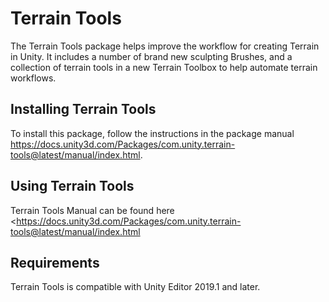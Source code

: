 # Terrain Tools

The Terrain Tools package helps improve the workflow for creating Terrain in Unity. It includes a number of brand new sculpting Brushes, and a collection of terrain tools in a new Terrain Toolbox to help automate terrain workflows. 

## Installing Terrain Tools
To install this package, follow the instructions in the package manual <https://docs.unity3d.com/Packages/com.unity.terrain-tools@latest/manual/index.html>.

## Using Terrain Tools

Terrain Tools Manual can be found here <https://docs.unity3d.com/Packages/com.unity.terrain-tools@latest/manual/index.html

## Requirements

Terrain Tools is compatible with Unity Editor 2019.1 and later. 